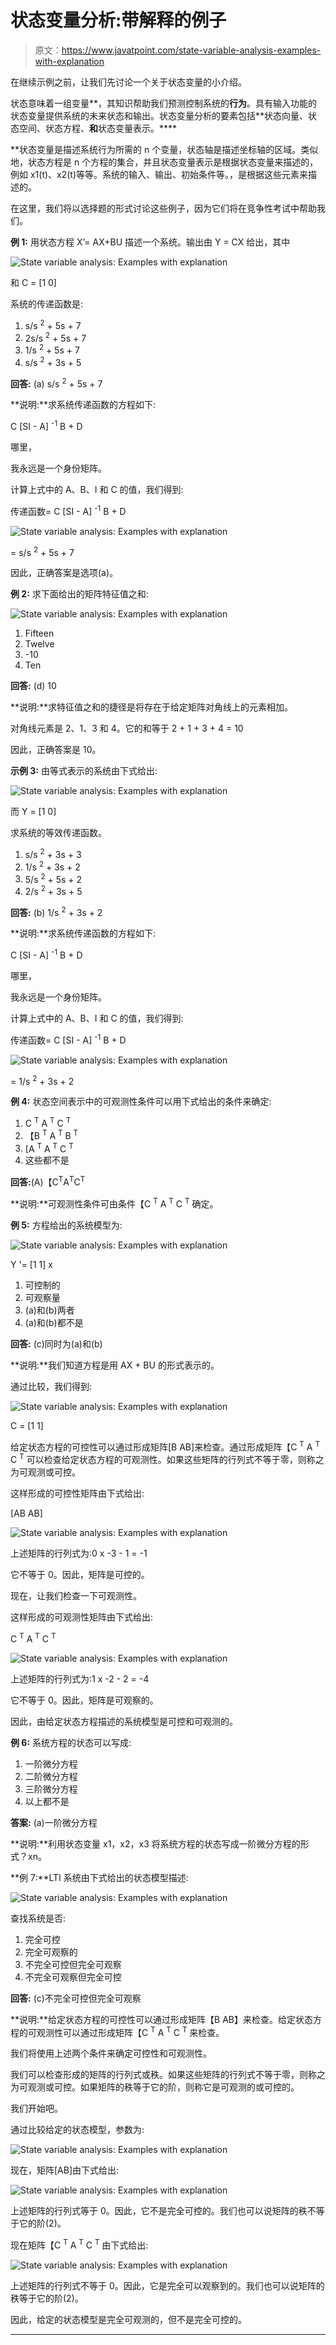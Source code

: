 # 状态变量分析:带解释的例子

> 原文：<https://www.javatpoint.com/state-variable-analysis-examples-with-explanation>

在继续示例之前，让我们先讨论一个关于状态变量的小介绍。

状态意味着一组变量**，其知识帮助我们预测控制系统的**行为**。具有输入功能的状态变量提供系统的未来状态和输出。状态变量分析的要素包括**状态向量、状态空间、状态方程、**和**状态变量表示。****

 **状态变量是描述系统行为所需的 n 个变量，状态轴是描述坐标轴的区域。类似地，状态方程是 n 个方程的集合，并且状态变量表示是根据状态变量来描述的，例如 x1(t)、x2(t)等等。系统的输入、输出、初始条件等。，是根据这些元素来描述的。

在这里，我们将以选择题的形式讨论这些例子，因为它们将在竞争性考试中帮助我们。

**例 1:** 用状态方程 X’= AX+BU 描述一个系统。输出由 Y = CX 给出，其中

![State variable analysis: Examples with explanation](img/3eff94146e9f793870dfdd3e4875fcd1.png)

和 C = [1 0]

系统的传递函数是:

1.  s/s <sup>2</sup> + 5s + 7
2.  2s/s <sup>2</sup> + 5s + 7
3.  1/s <sup>2</sup> + 5s + 7
4.  s/s <sup>2</sup> + 3s + 5

**回答:** (a) s/s <sup>2</sup> + 5s + 7

**说明:**求系统传递函数的方程如下:

C [SI - A] <sup>-1</sup> B + D

哪里，

我永远是一个身份矩阵。

计算上式中的 A、B、I 和 C 的值，我们得到:

传递函数= C [SI - A] <sup>-1</sup> B + D

![State variable analysis: Examples with explanation](img/57058f70752a07d19ad9a245522a31a0.png)

= s/s <sup>2</sup> + 5s + 7

因此，正确答案是选项(a)。

**例 2:** 求下面给出的矩阵特征值之和:

![State variable analysis: Examples with explanation](img/3d9514dc2dfceb672afcc3dd404b547e.png)

1.  Fifteen
2.  Twelve
3.  -10
4.  Ten

**回答:** (d) 10

**说明:**求特征值之和的捷径是将存在于给定矩阵对角线上的元素相加。

对角线元素是 2、1、3 和 4。它的和等于 2 + 1 + 3 + 4 = 10

因此，正确答案是 10。

**示例 3:** 由等式表示的系统由下式给出:

![State variable analysis: Examples with explanation](img/7932a2bd2090170e16b65f05e4af354e.png)

而 Y = [1 0]

求系统的等效传递函数。

1.  s/s <sup>2</sup> + 3s + 3
2.  1/s <sup>2</sup> + 3s + 2
3.  5/s <sup>2</sup> + 5s + 2
4.  2/s <sup>2</sup> + 3s + 5

**回答:** (b) 1/s <sup>2</sup> + 3s + 2

**说明:**求系统传递函数的方程如下:

C [SI - A] <sup>-1</sup> B + D

哪里，

我永远是一个身份矩阵。

计算上式中的 A、B、I 和 C 的值，我们得到:

传递函数= C [SI - A] <sup>-1</sup> B + D

![State variable analysis: Examples with explanation](img/e9739a6184969a3119bb97fe5443abca.png)

= 1/s <sup>2</sup> + 3s + 2

**例 4:** 状态空间表示中的可观测性条件可以用下式给出的条件来确定:

1.  C <sup>T</sup> A <sup>T</sup> C <sup>T</sup>
2.  【B <sup>T</sup> A <sup>T</sup> B <sup>T</sup>
3.  [A <sup>T</sup> A <sup>T</sup> C <sup>T</sup>
4.  这些都不是

**回答:**(A)【C<sup>T</sup>A<sup>T</sup>C<sup>T</sup>

**说明:**可观测性条件可由条件【C <sup>T</sup> A <sup>T</sup> C <sup>T</sup> 确定。

**例 5:** 方程给出的系统模型为:

![State variable analysis: Examples with explanation](img/024a8a5e062a3566cef5d3b8b51af6a4.png)

Y '= [1 1] x

1.  可控制的
2.  可观察量
3.  (a)和(b)两者
4.  (a)和(b)都不是

**回答:** (c)同时为(a)和(b)

**说明:**我们知道方程是用 AX + BU 的形式表示的。

通过比较，我们得到:

![State variable analysis: Examples with explanation](img/bb1fa76cbea4c7e1b06252f242d2d5de.png)

C = [1 1]

给定状态方程的可控性可以通过形成矩阵[B AB]来检查。通过形成矩阵【C <sup>T</sup> A <sup>T</sup> C <sup>T</sup> 可以检查给定状态方程的可观测性。如果这些矩阵的行列式不等于零，则称之为可观测或可控。

这样形成的可控性矩阵由下式给出:

[AB AB]

![State variable analysis: Examples with explanation](img/b5109d72499fb285b26de3ce4bffd93b.png)

上述矩阵的行列式为:0 x -3 - 1 = -1

它不等于 0。因此，矩阵是可控的。

现在，让我们检查一下可观测性。

这样形成的可观测性矩阵由下式给出:

C <sup>T</sup> A <sup>T</sup> C <sup>T</sup>

![State variable analysis: Examples with explanation](img/ea9b47c6a09730d96b0e1737eeb40f20.png)

上述矩阵的行列式为:1 x -2 - 2 = -4

它不等于 0。因此，矩阵是可观察的。

因此，由给定状态方程描述的系统模型是可控和可观测的。

**例 6:** 系统方程的状态可以写成:

1.  一阶微分方程
2.  二阶微分方程
3.  三阶微分方程
4.  以上都不是

**答案:** (a)一阶微分方程

**说明:**利用状态变量 x1，x2，x3 将系统方程的状态写成一阶微分方程的形式？xn。

**例 7:**LTI 系统由下式给出的状态模型描述:

![State variable analysis: Examples with explanation](img/d368e7147705c0c77f00e85506b55b9e.png)

查找系统是否:

1.  完全可控
2.  完全可观察的
3.  不完全可控但完全可观察
4.  不完全可观察但完全可控

**回答:** (c)不完全可控但完全可观察

**说明:**给定状态方程的可控性可以通过形成矩阵【B AB】来检查。给定状态方程的可观测性可以通过形成矩阵【C <sup>T</sup> A <sup>T</sup> C <sup>T</sup> 来检查。

我们将使用上述两个条件来确定可控性和可观测性。

我们可以检查形成的矩阵的行列式或秩。如果这些矩阵的行列式不等于零，则称之为可观测或可控。如果矩阵的秩等于它的阶，则称它是可观测的或可控的。

我们开始吧。

通过比较给定的状态模型，参数为:

![State variable analysis: Examples with explanation](img/7062914b978870809efcc29d205e599f.png)

现在，矩阵[AB]由下式给出:

![State variable analysis: Examples with explanation](img/645a459ef3ef4224ff8bd7637ee04108.png)

上述矩阵的行列式等于 0。因此，它不是完全可控的。我们也可以说矩阵的秩不等于它的阶(2)。

现在矩阵【C <sup>T</sup> A <sup>T</sup> C <sup>T</sup> 由下式给出:

![State variable analysis: Examples with explanation](img/6245d0cc67d041fbadc27e793817148a.png)

上述矩阵的行列式不等于 0。因此，它是完全可以观察到的。我们也可以说矩阵的秩等于它的阶(2)。

因此，给定的状态模型是完全可观测的，但不是完全可控的。

* * ***